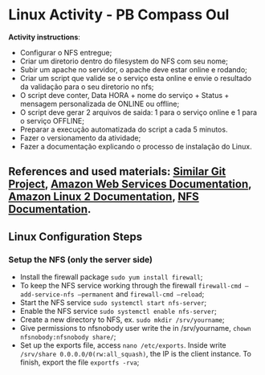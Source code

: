 # Linux Activity - PB Compass Oul

**Activity instructions**:

- Configurar o NFS entregue;
- Criar um diretorio dentro do filesystem do
NFS com seu nome;
- Subir um apache no servidor, o apache deve
estar online e rodando;
- Criar um script que valide se o serviço esta
online e envie o resultado da validação para
o seu diretorio no nfs;
- O script deve conter, Data HORA + nome
do serviço + Status + mensagem
personalizada de ONLINE ou offline;
- O script deve gerar 2 arquivos de saida: 1
para o serviço online e 1 para o serviço
OFFLINE;
- Preparar a execução automatizada do script a
cada 5 minutos.
- Fazer o versionamento da atividade;
- Fazer a documentação explicando o processo
de instalação do Linux.

**References and used materials**: [Similar Git Project](https://github.com/alexlsilva7/atividade_aws_linux/blob/main/README.md), [Amazon Web Services Documentation](https://docs.aws.amazon.com/pt_br/index.html), [Amazon Linux 2 Documentation](https://docs.aws.amazon.com/pt_br/AWSEC2/latest/UserGuide/amazon-linux-2-virtual-machine.html), [NFS Documentation](http://l.github.io/debian-handbook/html/pt-BR/sect.nfs-file-server.html).
---

## Linux Configuration Steps


### Setup the NFS (only the server side)

- Install the firewall package `sudo yum install firewall`;
- To keep the NFS service working through the firewall `firewall-cmd —add-service-nfs —permanent` and `firewall-cmd —reload`;
- Start the NFS service `sudo systemctl start nfs-server`;
- Enable the NFS service `sudo systemctl enable nfs-server`;
- Create a new directory to NFS, ex. `sudo mkdir /srv/yourname`;
- Give permissions to nfsnobody user write the in /srv/yourname, `chown nfsnobody:nfsnobody share/`;
- Set up the exports file, access `nano /etc/exports`. Inside write `/srv/share 0.0.0.0/0(rw:all_squash)`, the IP is the client instance. To finish, export the file `exportfs -rva`;


